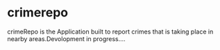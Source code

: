 # crimerepo
crimeRepo is the Application built to report crimes that is taking place in nearby areas.Devolopment in progress....
